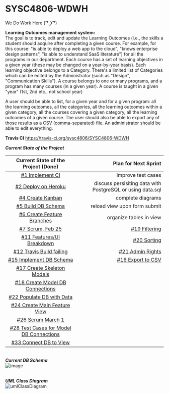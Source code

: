 # SYSC4806-WDWH
We Do Work Here ( ͡° ͜ʖ ͡°)

**Learning Outcomes management system:**  
The goal is to track, edit and update the Learning Outcomes (i.e., the skills a student should acquire after completing a given course. For example, for this course: "is able to deploy a web app to the cloud", "knows enterprise design patterns", "is able to understand SaaS literature") for all the programs in our department. Each course has a set of learning objectives in a given year (these may be changed on a year-by-year basis).
Each learning objective belongs to a Category. There's a limited list of Categories which can be edited by the Administrator (such as "Design", "Communication Skills").
A course belongs to one or many programs, and a program has many courses (in a given year). A course is taught in a given "year" (1st, 2nd etc., not school year)

A user should be able to list, for a given year and for a given program: all the learning outcomes, all the categories, all the learning outcomes within a given category, all the courses covering a given category, all the learning outcomes of a given course. The user should also be able to export any of those results as a CSV (comma-separated) file. An administrator should be able to edit everything.  

**Travis CI** https://travis-ci.org/sysc4806/SYSC4806-WDWH

**_Current State of the Project_**

|      Current State of the Project (Done)                                         | Plan for Next Sprint              |
|:--------------------------------------------------------------------------------:|----------------------------------:|
| <a href="https://github.com/sysc4806/SYSC4806-WDWH/issues/1">#1 Implement CI</a> | improve test cases              |
| <a href="https://github.com/sysc4806/SYSC4806-WDWH/issues/2">#2 Deploy on Heroku</a> | discuss persisiting data with PostgreSQL or using data.sql |
| <a href="https://github.com/sysc4806/SYSC4806-WDWH/issues/4">#4 Create Kanban</a> | complete diagrams |               
| <a href="https://github.com/sysc4806/SYSC4806-WDWH/issues/5">#5 Build DB Schema</a> | reload view upon form submit |
| <a href="https://github.com/sysc4806/SYSC4806-WDWH/issues/6">#6 Create Feature Branches</a> | organize tables in view |
| <a href="https://github.com/sysc4806/SYSC4806-WDWH/issues/7">#7 Scrum, Feb 25</a> | <a href="https://github.com/sysc4806/SYSC4806-WDWH/issues/19">#19 Filtering</a> |
| <a href="https://github.com/sysc4806/SYSC4806-WDWH/issues/11">#11 Features/UI Breakdown</a>| <a href="https://github.com/sysc4806/SYSC4806-WDWH/issues/20">#20 Sorting</a> |
| <a href="https://github.com/sysc4806/SYSC4806-WDWH/issues/12">#12 Travis Build failing</a> | <a href="https://github.com/sysc4806/SYSC4806-WDWH/issues/21">#21 Admin Rights</a>|
| <a href="https://github.com/sysc4806/SYSC4806-WDWH/issues/15">#15 Implement DB Schema</a> | <a href="https://github.com/sysc4806/SYSC4806-WDWH/issues/16">#16 Export to CSV</a> |
| <a href="https://github.com/sysc4806/SYSC4806-WDWH/issues/17">#17 Create Skeleton Models</a> |
|<a href="https://github.com/sysc4806/SYSC4806-WDWH/issues/18">#18 Create Model DB Connections</a>|
|<a href="https://github.com/sysc4806/SYSC4806-WDWH/issues/22">#22 Populate DB with Data</a>|
| <a href="https://github.com/sysc4806/SYSC4806-WDWH/issues/24">#24 Create Main Feature View</a> |
|<a href="https://github.com/sysc4806/SYSC4806-WDWH/issues/26">#26 Scrum March 1</a>|
|<a href="https://github.com/sysc4806/SYSC4806-WDWH/issues/28">#28 Test Cases for Model DB Connections</a>|
|<a href="https://github.com/sysc4806/SYSC4806-WDWH/issues/28">#33 Connect DB to View</a>|

<br>**_Current DB Schema_**<br>
![image](https://user-images.githubusercontent.com/15951317/53824917-0faf0d80-3f43-11e9-8e2b-ee262940208a.png)

<br>**_UML Class Diagram_**<br>
![umlClassDiagram](https://raw.githubusercontent.com/sysc4806/SYSC4806-WDWH/master/Images/UMLClassDiagram.png)